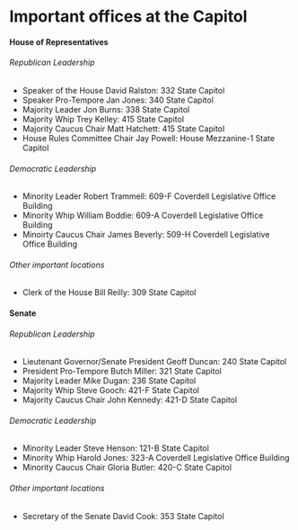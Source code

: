 # Important offices at the Capitol

#### House of Representatives

###### Republican Leadership
* Speaker of the House David Ralston: 332 State Capitol
* Speaker Pro-Tempore Jan Jones: 340 State Capitol
* Majority Leader Jon Burns: 338 State Capitol
* Majority Whip Trey Kelley: 415 State Capitol
* Majority Caucus Chair Matt Hatchett: 415 State Capitol
* House Rules Committee Chair Jay Powell: House Mezzanine-1 State Capitol

###### Democratic Leadership
* Minority Leader Robert Trammell: 609-F Coverdell Legislative Office Building
* Minority Whip William Boddie: 609-A Coverdell Legislative Office Building
* Minoirty Caucus Chair James Beverly: 509-H Coverdell Legislative Office Building

###### Other important locations
* Clerk of the House Bill Reilly: 309 State Capitol

#### Senate

###### Republican Leadership
* Lieutenant Governor/Senate President Geoff Duncan: 240 State Capitol
* President Pro-Tempore Butch Miller: 321 State Capitol
* Majority Leader Mike Dugan: 236 State Capitol
* Majority Whip Steve Gooch: 421-F State Capitol
* Majority Caucus Chair John Kennedy: 421-D State Capitol

###### Democratic Leadership
* Minority Leader Steve Henson: 121-B State Capitol
* Minority Whip Harold Jones: 323-A Coverdell Legislative Office Building
* Minority Caucus Chair Gloria Butler: 420-C State Capitol

###### Other important locations
* Secretary of the Senate David Cook: 353 State Capitol
